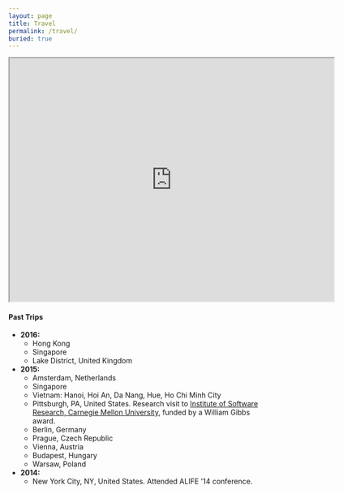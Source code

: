 ```yaml
---
layout: page
title: Travel
permalink: /travel/
buried: true
---
```


<iframe src="https://www.google.com/maps/d/u/1/embed?mid=zZQo-obBD2V8.ksNq86_x_tuk" width="640" height="480"></iframe>

<div class="divider"></div>

#### Past Trips

* **2016:**
  * Hong Kong
  * Singapore
  * Lake District, United Kingdom
* **2015:**
  * Amsterdam, Netherlands
  * Singapore
  * Vietnam: Hanoi, Hoi An, Da Nang, Hue, Ho Chi Minh City
  * Pittsburgh, PA, United States. Research visit to [Institute of Software Research, Carnegie Mellon   University](http://www.isri.cmu.edu/), funded by a William Gibbs award.
  * Berlin, Germany
  * Prague, Czech Republic
  * Vienna, Austria
  * Budapest, Hungary
  * Warsaw, Poland
* **2014:**
  * New York City, NY, United States. Attended ALIFE '14 conference.
